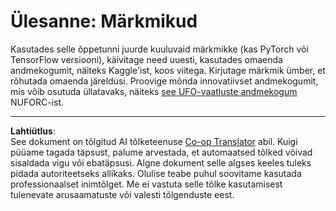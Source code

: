 <!--
CO_OP_TRANSLATOR_METADATA:
{
  "original_hash": "cdc1f2e631f055f3473b36d18e4760b3",
  "translation_date": "2025-10-11T11:41:38+00:00",
  "source_file": "lessons/5-NLP/13-TextRep/assignment.md",
  "language_code": "et"
}
-->
# Ülesanne: Märkmikud

Kasutades selle õppetunni juurde kuuluvaid märkmikke (kas PyTorch või TensorFlow versiooni), käivitage need uuesti, kasutades omaenda andmekogumit, näiteks Kaggle'ist, koos viitega. Kirjutage märkmik ümber, et rõhutada omaenda järeldusi. Proovige mõnda innovatiivset andmekogumit, mis võib osutuda üllatavaks, näiteks [see UFO-vaatluste andmekogum](https://www.kaggle.com/datasets/NUFORC/ufo-sightings) NUFORC-ist.

---

**Lahtiütlus**:  
See dokument on tõlgitud AI tõlketeenuse [Co-op Translator](https://github.com/Azure/co-op-translator) abil. Kuigi püüame tagada täpsust, palume arvestada, et automaatsed tõlked võivad sisaldada vigu või ebatäpsusi. Algne dokument selle algses keeles tuleks pidada autoriteetseks allikaks. Olulise teabe puhul soovitame kasutada professionaalset inimtõlget. Me ei vastuta selle tõlke kasutamisest tulenevate arusaamatuste või valesti tõlgenduste eest.